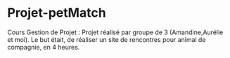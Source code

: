 # Projet-petMatch

Cours Gestion de Projet :
Projet réalisé par groupe de 3 (Amandine,Aurélie et moi). Le but était, de réaliser un site de rencontres pour animal de compagnie, en 4 heures.

